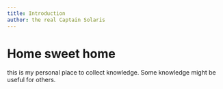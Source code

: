 ```yaml
---
title: Introduction
author: the real Captain Solaris 
---
```


# Home sweet home 
this is my personal place to collect knowledge. Some knowledge might be useful
for others.



